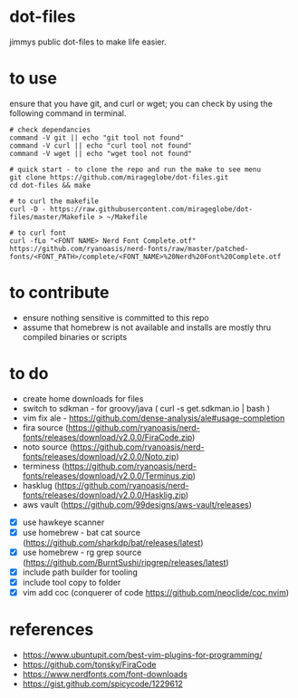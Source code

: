 # dot-files

jimmys public dot-files to make life easier.

# to use

ensure that you have git, and curl or wget; you can check by using the following command in terminal.

```
# check dependancies
command -V git || echo "git tool not found"
command -V curl || echo "curl tool not found"
command -V wget || echo "wget tool not found"

# quick start - to clone the repo and run the make to see menu
git clone https://github.com/mirageglobe/dot-files.git
cd dot-files && make

# to curl the makefile
curl -D - https://raw.githubusercontent.com/mirageglobe/dot-files/master/Makefile > ~/Makefile

# to curl font
curl -fLo "<FONT NAME> Nerd Font Complete.otf" https://github.com/ryanoasis/nerd-fonts/raw/master/patched-fonts/<FONT_PATH>/complete/<FONT_NAME>%20Nerd%20Font%20Complete.otf
```

# to contribute

- ensure nothing sensitive is committed to this repo
- assume that homebrew is not available and installs are mostly thru compiled binaries or scripts

# to do

- create home downloads for files
- switch to sdkman - for groovy/java ( curl -s get.sdkman.io | bash )
- vim fix ale - https://github.com/dense-analysis/ale#usage-completion
- fira source (https://github.com/ryanoasis/nerd-fonts/releases/download/v2.0.0/FiraCode.zip)
- noto source (https://github.com/ryanoasis/nerd-fonts/releases/download/v2.0.0/Noto.zip)
- terminess (https://github.com/ryanoasis/nerd-fonts/releases/download/v2.0.0/Terminus.zip)
- hasklug  (https://github.com/ryanoasis/nerd-fonts/releases/download/v2.0.0/Hasklig.zip)
- aws vault (https://github.com/99designs/aws-vault/releases)
- [x] use hawkeye scanner
- [x] use homebrew - bat cat source (https://github.com/sharkdp/bat/releases/latest)
- [x] use homebrew - rg grep source (https://github.com/BurntSushi/ripgrep/releases/latest)
- [x] include path builder for tooling
- [x] include tool copy to folder
- [x] vim add coc (conquerer of code https://github.com/neoclide/coc.nvim)

# references

- https://www.ubuntupit.com/best-vim-plugins-for-programming/
- https://github.com/tonsky/FiraCode
- https://www.nerdfonts.com/font-downloads
- https://gist.github.com/spicycode/1229612
